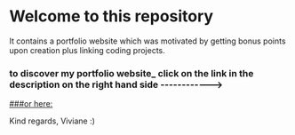 # Welcome to this repository
It contains a portfolio website which was motivated by getting bonus points upon creation plus linking coding projects.



### to discover my portfolio website_ click on the link in the description on the right hand side ------------>
[###or here:](https://viviane-walker-uzh.github.io/portfolio-website/)

Kind regards, Viviane :)
